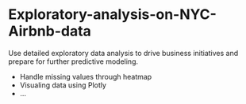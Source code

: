 # Exploratory-analysis-on-NYC-Airbnb-data

Use detailed exploratory data analysis to drive business initiatives and prepare for further predictive modeling. 
- Handle missing values through heatmap
- Visualing data using Plotly
- ...
